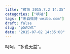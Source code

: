 ```yaml
---
title: "微博 2015.7.2 14:35"
categories: ["嘀咕"]
tags: ["来自微博 weibo.com"]
draft: false
slug: "p5ACWt"
date: "2015-07-02 14:35:00"
---
```


<p>呵呵，“多说无益”。 ​​​​</p>
